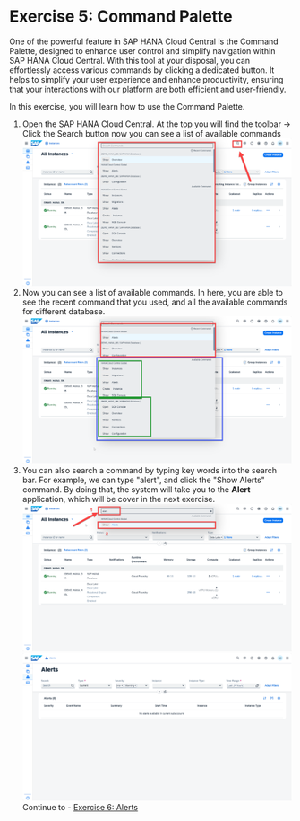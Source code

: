 # Exercise 5: Command Palette

One of the powerful feature in SAP HANA Cloud Central is the Command Palette, designed to enhance user control and simplify navigation within SAP HANA Cloud Central. With this tool at your disposal, you can effortlessly access various commands by clicking a dedicated button. It helps to simplify your user experience and enhance productivity, ensuring that your interactions with our platform are both efficient and user-friendly. 

In this exercise, you will learn how to use the Command Palette.

1. Open the SAP HANA Cloud Central. At the top you will find the toolbar -> Click the Search button  now you can see a list of available commands
    <kbd>
    ![](./images/1.png)
    </kbd>
2. Now you can see a list of available commands. In here, you are able to see the recent command that you used, and all the available commands for different database.
   <kbd>
    ![](./images/4.png)
    </kbd>
3. You can also search a command by typing key words into the search bar. For example, we can type "alert", and click the "Show Alerts" command. By doing that, the system will take you to the **Alert** application, which will be cover in the next exercise.
   <kbd>
    ![](./images/2.png)
    </kbd>
    <kbd>
    ![](./images/3.png)
    </kbd>
Continue to - [Exercise 6: Alerts](../ex6-alerts/README.md)
